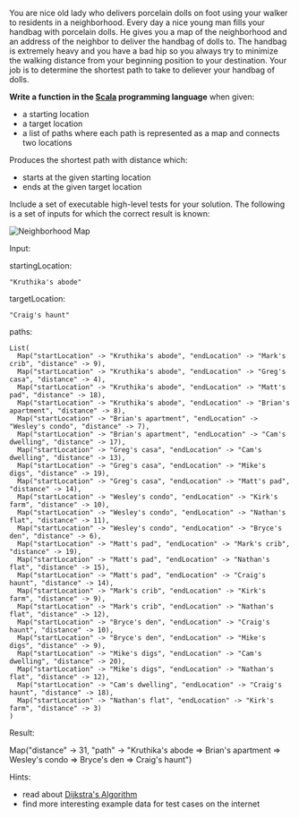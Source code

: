 You are nice old lady who delivers porcelain dolls on foot using your walker to residents in a neighborhood. Every day a nice young man fills your handbag with porcelain dolls. He gives you a map of the neighborhood and an address of the neighbor to deliver the handbag of dolls to. The handbag is extremely heavy and you have a bad hip so you always try to minimize the walking distance from your beginning position to your destination. Your job is to determine the shortest path to take to deliever your handbag of dolls.

**Write a function in the [Scala](http://www.scala-lang.org/) programming language** when given:

* a starting location
* a target location
* a list of paths where each path is represented as a map and connects two locations
  
Produces the shortest path with distance which:

* starts at the given starting location
* ends at the given target location
 
Include a set of executable high-level tests for your solution. The following is a set of inputs for which the correct result is known:

![Neighborhood Map](https://raw.github.com/postnati/doll-delivery/master/neighborhood-map.png)

Input:

  startingLocation:

    "Kruthika's abode"

  targetLocation:

    "Craig's haunt"

  paths: 

    List(
      Map("startLocation" -> "Kruthika's abode", "endLocation" -> "Mark's crib", "distance" -> 9),
      Map("startLocation" -> "Kruthika's abode", "endLocation" -> "Greg's casa", "distance" -> 4),
      Map("startLocation" -> "Kruthika's abode", "endLocation" -> "Matt's pad", "distance" -> 18),
      Map("startLocation" -> "Kruthika's abode", "endLocation" -> "Brian's apartment", "distance" -> 8),
      Map("startLocation" -> "Brian's apartment", "endLocation" -> "Wesley's condo", "distance" -> 7),
      Map("startLocation" -> "Brian's apartment", "endLocation" -> "Cam's dwelling", "distance" -> 17),
      Map("startLocation" -> "Greg's casa", "endLocation" -> "Cam's dwelling", "distance" -> 13),
      Map("startLocation" -> "Greg's casa", "endLocation" -> "Mike's digs", "distance" -> 19),
      Map("startLocation" -> "Greg's casa", "endLocation" -> "Matt's pad", "distance" -> 14),
      Map("startLocation" -> "Wesley's condo", "endLocation" -> "Kirk's farm", "distance" -> 10),
      Map("startLocation" -> "Wesley's condo", "endLocation" -> "Nathan's flat", "distance" -> 11),
      Map("startLocation" -> "Wesley's condo", "endLocation" -> "Bryce's den", "distance" -> 6),
      Map("startLocation" -> "Matt's pad", "endLocation" -> "Mark's crib", "distance" -> 19),
      Map("startLocation" -> "Matt's pad", "endLocation" -> "Nathan's flat", "distance" -> 15),
      Map("startLocation" -> "Matt's pad", "endLocation" -> "Craig's haunt", "distance" -> 14),
      Map("startLocation" -> "Mark's crib", "endLocation" -> "Kirk's farm", "distance" -> 9),
      Map("startLocation" -> "Mark's crib", "endLocation" -> "Nathan's flat", "distance" -> 12),
      Map("startLocation" -> "Bryce's den", "endLocation" -> "Craig's haunt", "distance" -> 10),
      Map("startLocation" -> "Bryce's den", "endLocation" -> "Mike's digs", "distance" -> 9),
      Map("startLocation" -> "Mike's digs", "endLocation" -> "Cam's dwelling", "distance" -> 20),
      Map("startLocation" -> "Mike's digs", "endLocation" -> "Nathan's flat", "distance" -> 12),
      Map("startLocation" -> "Cam's dwelling", "endLocation" -> "Craig's haunt", "distance" -> 18),
      Map("startLocation" -> "Nathan's flat", "endLocation" -> "Kirk's farm", "distance" -> 3)
    )

Result:
  
  Map("distance" -> 31, "path" -> "Kruthika's abode => Brian's apartment => Wesley's condo => Bryce's den => Craig's haunt")

Hints:

* read about [Dijkstra's Algorithm](http://en.wikipedia.org/wiki/Dijkstra%27s_algorithm)
* find more interesting example data for test cases on the internet
